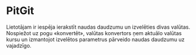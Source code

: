 # PitGit
Lietotājam ir iespēja ierakstīt naudas daudzumu un izvelēties divas valūtas.
Nospiežot uz pogu «konvertēt», valūtas konvertors ņem aktuālo valūtas kursu un izmantojot izvelētos parametrus pārveido naudas daudzumu uz vajadzīgo.
